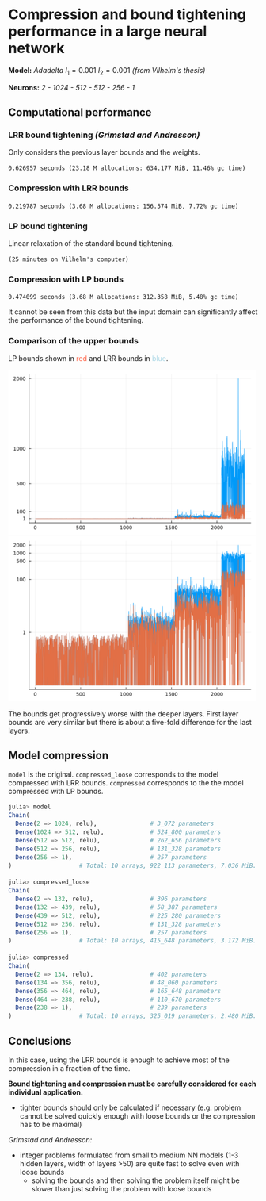 # Compression and bound tightening performance in a large neural network

**Model:** *Adadelta* $l_1=0.001$ $l_2=0.001$ *(from Vilhelm's thesis)*

**Neurons:** *2 - 1024 - 512 - 512 - 256 - 1*

## Computational performance

### LRR bound tightening *(Grimstad and Andresson)*
Only considers the previous layer bounds and the weights.

`0.626957 seconds (23.18 M allocations: 634.177 MiB, 11.46% gc time)`

### Compression with LRR bounds
`0.219787 seconds (3.68 M allocations: 156.574 MiB, 7.72% gc time)`

### LP bound tightening
Linear relaxation of the standard bound tightening.

`(25 minutes on Vilhelm's computer)`

### Compression with LP bounds
`0.474099 seconds (3.68 M allocations: 312.358 MiB, 5.48% gc time)`

It cannot be seen from this data but the input domain can significantly affect the performance of the bound tightening.

### Comparison of the upper bounds
LP bounds shown in <span style="color:tomato">red</span> and LRR bounds in <span style="color:lightblue">blue</span>.

<img src="images/lp_vs_lrr_bounds.svg" width="500"/>
<img src="images/lp_vs_lrr_bounds_log.svg" width="500"/>

The bounds get progressively worse with the deeper layers. First layer bounds are very similar but there is about a five-fold difference for the last layers.

## Model compression

`model` is the original. `compressed_loose` corresponds to the model compressed with LRR bounds. `compressed` corresponds to the the model compressed with LP bounds.

```julia
julia> model
Chain(
  Dense(2 => 1024, relu),               # 3_072 parameters
  Dense(1024 => 512, relu),             # 524_800 parameters
  Dense(512 => 512, relu),              # 262_656 parameters
  Dense(512 => 256, relu),              # 131_328 parameters
  Dense(256 => 1),                      # 257 parameters
)                   # Total: 10 arrays, 922_113 parameters, 7.036 MiB.

julia> compressed_loose
Chain(
  Dense(2 => 132, relu),                # 396 parameters
  Dense(132 => 439, relu),              # 58_387 parameters
  Dense(439 => 512, relu),              # 225_280 parameters
  Dense(512 => 256, relu),              # 131_328 parameters
  Dense(256 => 1),                      # 257 parameters
)                   # Total: 10 arrays, 415_648 parameters, 3.172 MiB.

julia> compressed
Chain(
  Dense(2 => 134, relu),                # 402 parameters
  Dense(134 => 356, relu),              # 48_060 parameters
  Dense(356 => 464, relu),              # 165_648 parameters
  Dense(464 => 238, relu),              # 110_670 parameters
  Dense(238 => 1),                      # 239 parameters
)                   # Total: 10 arrays, 325_019 parameters, 2.480 MiB.
```

## Conclusions

In this case, using the LRR bounds is enough to achieve most of the compression in a fraction of the time.

**Bound tightening and compression must be carefully considered for each individual application.**
- tighter bounds should only be calculated if necessary (e.g. problem cannot be solved quickly enough with loose bounds or the compression has to be maximal)

*Grimstad and Andresson:*
- integer problems formulated from small to medium NN models (1-3 hidden layers, width of layers >50) are quite fast to solve even with loose bounds
    - solving the bounds and then solving the problem itself might be slower than just solving the problem with loose bounds
